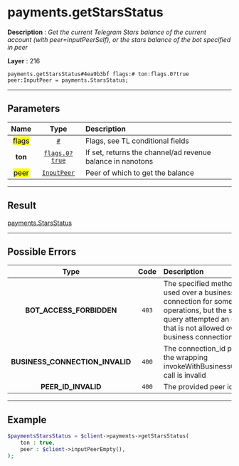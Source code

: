# payments.getStarsStatus

**Description** : *Get the current Telegram Stars balance of the current account \(with peer=inputPeerSelf\), or the stars balance of the bot specified in peer*

**Layer** : 216

```tl
payments.getStarsStatus#4ea9b3bf flags:# ton:flags.0?true peer:InputPeer = payments.StarsStatus;
```

---

## Parameters

| Name | Type | Description |
| :---: | :---: | :--- |
| <mark>flags</mark> | [`#`](type/#) | Flags, see TL conditional fields |
| **ton** | [`flags.0?true`](type/true) | If set, returns the channel/ad revenue balance in nanotons |
| <mark>peer</mark> | [`InputPeer`](type/InputPeer) | Peer of which to get the balance |

---

## Result

[payments.StarsStatus](type/payments.StarsStatus)

---

## Possible Errors

| Type | Code | Description |
| :---: | :---: | :--- |
| **BOT_ACCESS_FORBIDDEN** | `403` | The specified method can be used over a business connection for some operations, but the specified query attempted an operation that is not allowed over a business connection |
| **BUSINESS_CONNECTION_INVALID** | `400` | The connection_id passed to the wrapping invokeWithBusinessConnection call is invalid |
| **PEER_ID_INVALID** | `400` | The provided peer id is invalid |

---

## Example

```php
$paymentsStarsStatus = $client->payments->getStarsStatus(
	ton : true,
	peer : $client->inputPeerEmpty(),
);
```